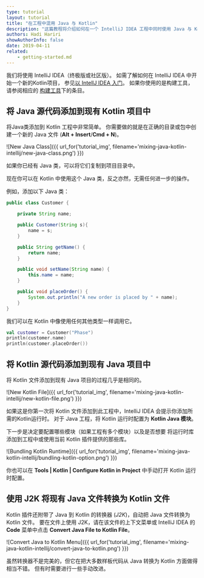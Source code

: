 ```yaml
---
type: tutorial
layout: tutorial
title: "在工程中混用 Java 与 Kotlin"
description: "这篇教程将介绍如何在一个 IntelliJ IDEA 工程中同时使用 Java 与 Kotlin。"
authors: Hadi Hariri
showAuthorInfo: false
date: 2019-04-11
related:
    - getting-started.md
---
```


我们将使用 IntelliJ IDEA（终极版或社区版）。 如需了解如何在 IntelliJ IDEA 中开始一个新的Kotlin项目，
参见[以 IntellJ IDEA 入门](getting-started.html)。 如果你使用的是构建工具，请参阅相应的
[构建工具](build-tools.html)下的条目。

## 将 Java 源代码添加到现有 Kotlin 项目中
将Java类添加到 Kotlin 工程中非常简单。 你需要做的就是在正确的目录或包中创建一个新的 Java 文件 (__Alt + Insert__/__Cmd + N__)。

![New Java Class]({{ url_for('tutorial_img', filename='mixing-java-kotlin-intellij/new-java-class.png') }})

如果你已经有 Java 类，可以将它们复制到项目目录中。

现在你可以在 Kotlin 中使用这个 Java 类，反之亦然，无需任何进一步的操作。

例如，添加以下 Java 类：

<div class="sample" markdown="1" theme="idea" mode="java">

``` java
public class Customer {

    private String name;

    public Customer(String s){
        name = s;
    }

    public String getName() {
        return name;
    }

    public void setName(String name) {
        this.name = name;
    }

    public void placeOrder() {
        System.out.println("A new order is placed by " + name);
    }
}
```
</div>

我们可以在 Kotlin 中像使用任何其他类型一样调用它。

<div class="sample" markdown="1" theme="idea" data-highlight-only>

```kotlin
val customer = Customer("Phase")
println(customer.name)
println(customer.placeOrder())
```
</div>


## 将 Kotlin 源代码添加到现有 Java 项目中
将 Kotlin 文件添加到现有 Java 项目的过程几乎是相同的。

![New Kotlin File]({{ url_for('tutorial_img', filename='mixing-java-kotlin-intellij/new-kotlin-file.png') }})

如果这是你第一次将 Kotlin 文件添加到此工程中，IntelliJ IDEA 会提示你添加所需的Kotlin运行时。
对于 Java 工程，将 Kotlin 运行时配置为 __Kotlin Java 模块__。

下一步是决定要配置哪些模块（如果工程有多个模块）以及是否想要
将运行时库添加到工程中或使用当前 Kotlin 插件提供的那些库。

![Bundling Kotlin Runtime]({{ url_for('tutorial_img', filename='mixing-java-kotlin-intellij/bundling-kotlin-option.png') }})

你也可以在 __Tools \| Kotlin \| Configure Kotlin in Project__ 中手动打开 Kotlin 运行时配置。

## 使用 J2K 将现有 Java 文件转换为 Kotlin 文件

Kotlin 插件还附带了 Java 到 Kotlin 的转换器 (_J2K_)，自动把 Java 文件转换为 Kotlin 文件。
要在文件上使用 J2K，请在该文件的上下文菜单或 IntelliJ IDEA 的 __Code__ 菜单中点击 __Convert Java File to Kotlin File__。

![Convert Java to Kotlin Menu]({{ url_for('tutorial_img', filename='mixing-java-kotlin-intellij/convert-java-to-kotlin.png') }})

虽然转换器不是完美的，但它在把大多数样板代码从 Java 转换为 Kotlin 方面做得相当不错。 但有时需要进<!-- -->行一些手动改进。